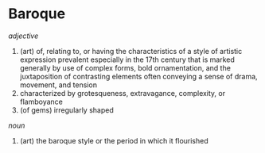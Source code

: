 # Baroque

*adjective*
1. (art) of, relating to, or having the characteristics of a style of artistic expression prevalent especially in the 17th century that is marked generally by use of complex forms, bold ornamentation, and the juxtaposition of contrasting elements often conveying a sense of drama, movement, and tension
2. characterized by grotesqueness, extravagance, complexity, or flamboyance
3. (of gems) irregularly shaped

*noun*
1. (art) the baroque style or the period in which it flourished
